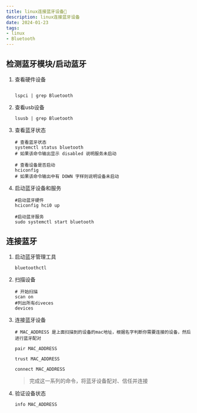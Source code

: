 ```yaml
---
title: linux连接蓝牙设备📶
description: linux连接蓝牙设备
date: 2024-01-23
tags:
- linux
- Bluetooth
---
```

## 检测蓝牙模块/启动蓝牙


1. 查看硬件设备
    ```shell

    lspci | grep Bluetooth

    ```
2. 查看usb设备 
    ```
    lsusb | grep Bluetooth
    ```

3. 查看蓝牙状态
    ```shell
    # 查看蓝牙状态
    systemctl status bluetooth
    # 如果该命令输出显示 disabled 说明服务未启动

    # 查看设备是否启动
    hciconfig
    # 如果该命令输出中有 DOWN 字样则说明设备未启动
   
    ```

4. 启动蓝牙设备和服务
    ```shell
    #启动蓝牙硬件
    hciconfig hci0 up

    #启动蓝牙服务
    sudo systemctl start bluetooth
    
    ```


## 连接蓝牙

1. 启动蓝牙管理工具
    ```shell
    bluetoothctl
    ```

2. 扫描设备
    ```shell
    # 开始扫描
    scan on
    #列出所有diveces
    devices
    ```

3. 连接蓝牙设备
    ```shell
    # MAC_ADDRESS 是上面扫描到的设备的mac地址，根据名字判断你需要连接的设备，然后进行蓝牙配对

    pair MAC_ADDRESS

    trust MAC_ADDRESS

    connect MAC_ADDRESS
    ```
    > 完成这一系列的命令，将蓝牙设备配对、信任并连接

4. 验证设备状态
    ```shell
    info MAC_ADDRESS
    ```